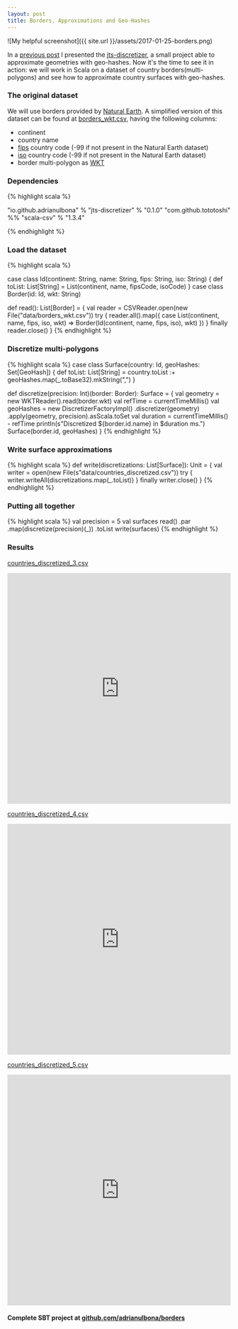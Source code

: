 ```yaml
---
layout: post
title: Borders, Approximations and Geo-Hashes
---
```


![My helpful screenshot]({{ site.url }}/assets/2017-01-25-borders.png)

In a [previous post](http://adrianulbona.github.io/2017/01/22/jts-discretizer.html) I presented the [jts-discretizer](https://github.com/adrianulbona/jts-discretizer), a small project able to approximate geometries with geo-hashes. Now it's the time to see it in action: we will work in Scala on a dataset of country borders(multi-polygons) and see how to approximate country surfaces with geo-hashes.

### The original dataset

We will use borders provided by [Natural Earth](http://www.naturalearthdata.com/downloads/). A simplified version of this dataset can be found at [borders_wkt.csv](https://raw.githubusercontent.com/adrianulbona/borders/master/data/borders_wkt.csv), having the following columns:

* continent
* country name
* [fips](https://en.wikipedia.org/wiki/FIPS_county_code) country code (-99 if not present in the Natural Earth dataset)
* [iso](https://en.wikipedia.org/wiki/ISO_3166-1) country code (-99 if not present in the Natural Earth dataset)
* border multi-polygon as [WKT](https://en.wikipedia.org/wiki/Well-known_text)

### Dependencies
{% highlight scala %}

  "io.github.adrianulbona" % "jts-discretizer" % "0.1.0"
  "com.github.tototoshi" %% "scala-csv" % "1.3.4"

{% endhighlight %}

### Load the dataset

{% highlight scala %}

case class Id(continent: String, name: String, fips: String, iso: String) {
    def toList: List[String] = List(continent, name, fipsCode, isoCode)
}
case class Border(id: Id, wkt: String)

def read(): List[Border] = {
    val reader = CSVReader.open(new File("data/borders_wkt.csv"))
    try {
        reader.all().map({
            case List(continent, name, fips, iso, wkt)
                => Border(Id(continent, name, fips, iso), wkt)
        })
    }
    finally reader.close()
}
{% endhighlight %}

### Discretize multi-polygons

{% highlight scala %}
case class Surface(country: Id, geoHashes: Set[GeoHash]) {
    def toList: List[String] =
        country.toList :+ geoHashes.map(_.toBase32).mkString(",")
}

def discretize(precision: Int)(border: Border): Surface = {
    val geometry = new WKTReader().read(border.wkt)
    val refTime = currentTimeMillis()
    val geoHashes = new DiscretizerFactoryImpl()
        .discretizer(geometry)
        .apply(geometry, precision).asScala.toSet
    val duration = currentTimeMillis() - refTime
    println(s"Discretized ${border.id.name} in $duration ms.")
    Surface(border.id, geoHashes)
}
{% endhighlight %}

### Write surface approximations

{% highlight scala %}
def write(discretizations: List[Surface]): Unit = {
    val writer = open(new File(s"data/countries_discretized.csv"))
    try {
        writer.writeAll(discretizations.map(_.toList))
    }
    finally writer.close()
}
{% endhighlight %}

### Putting all together

{% highlight scala %}
val precision = 5
val surfaces read()
    .par
    .map(discretize(precision)(_))
    .toList
write(surfaces)
{% endhighlight %}

### Results

[countries_discretized_3.csv](https://raw.githubusercontent.com/adrianulbona/borders/master/data/countries_discretized_3.csv)
<iframe width="100%" height="520" frameborder="0" src="https://adrianulbona.carto.com/viz/aba08ebc-e338-11e6-b0a6-0e3ff518bd15/embed_map" allowfullscreen webkitallowfullscreen mozallowfullscreen oallowfullscreen msallowfullscreen></iframe>

[countries_discretized_4.csv](https://raw.githubusercontent.com/adrianulbona/borders/master/data/countries_discretized_4.csv)
<iframe width="100%" height="520" frameborder="0" src="https://adrianulbona.carto.com/viz/8d1360e8-e33b-11e6-bce5-0e233c30368f/embed_map" allowfullscreen webkitallowfullscreen mozallowfullscreen oallowfullscreen msallowfullscreen></iframe>

[countries_discretized_5.csv](https://raw.githubusercontent.com/adrianulbona/borders/master/data/countries_discretized_5.csv)
<iframe width="100%" height="520" frameborder="0" src="https://adrianulbona.carto.com/viz/f63f0074-e339-11e6-a096-0ecd1babdde5/embed_map" allowfullscreen webkitallowfullscreen mozallowfullscreen oallowfullscreen msallowfullscreen></iframe>

#### Complete SBT project at [github.com/adrianulbona/borders](https://github.com/adrianulbona/borders)

